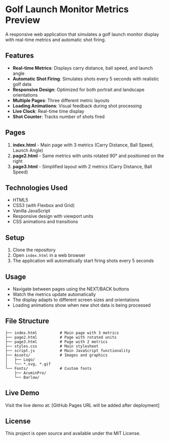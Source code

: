 # Golf Launch Monitor Metrics Preview

A responsive web application that simulates a golf launch monitor display with real-time metrics and automatic shot firing.

## Features

- **Real-time Metrics**: Displays carry distance, ball speed, and launch angle
- **Automatic Shot Firing**: Simulates shots every 5 seconds with realistic golf data
- **Responsive Design**: Optimized for both portrait and landscape orientations
- **Multiple Pages**: Three different metric layouts
- **Loading Animations**: Visual feedback during shot processing
- **Live Clock**: Real-time time display
- **Shot Counter**: Tracks number of shots fired

## Pages

1. **index.html** - Main page with 3 metrics (Carry Distance, Ball Speed, Launch Angle)
2. **page2.html** - Same metrics with units rotated 90° and positioned on the right
3. **page3.html** - Simplified layout with 2 metrics (Carry Distance, Ball Speed)

## Technologies Used

- HTML5
- CSS3 (with Flexbox and Grid)
- Vanilla JavaScript
- Responsive design with viewport units
- CSS animations and transitions

## Setup

1. Clone the repository
2. Open `index.html` in a web browser
3. The application will automatically start firing shots every 5 seconds

## Usage

- Navigate between pages using the NEXT/BACK buttons
- Watch the metrics update automatically
- The display adapts to different screen sizes and orientations
- Loading animations show when new shot data is being processed

## File Structure

```
├── index.html          # Main page with 3 metrics
├── page2.html          # Page with rotated units
├── page3.html          # Page with 2 metrics
├── styles.css          # Main stylesheet
├── script.js           # Main JavaScript functionality
├── Assets/             # Images and graphics
│   ├── Logo/
│   └── *.svg, *.gif
└── Fonts/              # Custom fonts
    ├── AcuminPro/
    └── Barlow/
```

## Live Demo

Visit the live demo at: [GitHub Pages URL will be added after deployment]

## License

This project is open source and available under the MIT License. 